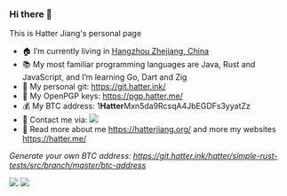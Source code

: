 ### Hi there 👋

This is Hatter Jiang's personal page
- 🏠  I’m currently living in [Hangzhou Zhejiang, China](https://hatter.in/map-hangzhou)
- 📚  My most familiar programming languages are Java, Rust and JavaScript, and I’m learning Go, Dart and Zig
- 📄  My personal git: https://git.hatter.ink/
- 🔑  My OpenPGP keys: https://pgp.hatter.me/
- 💰  My BTC address: 1**Hatter**Mxn5da9RcsqA4JbEGDFs3yyatZz
- 📮  Contact me via: ![](https://cdn.hatter.ink/doc/8044_B96883DDF42D2404AFF6D53096ED7598/hatter-at-jiang-family-email.svg)
- 📝  Read more about me https://hatterjiang.org/ and more my websites https://hatter.me/


_Generate your own BTC address: https://git.hatter.ink/hatter/simple-rust-tests/src/branch/master/btc-address_

<img src="https://github-readme-stats.vercel.app/api/?username=jht5945&show_icons=true&include_all_commits=true&count_private=true&theme=light&layout=compact" />

<img src="https://github-readme-stats.vercel.app/api/top-langs/?username=jht5945&show_icons=true&include_all_commits=true&count_private=true&theme=light&layout=compact" />

